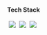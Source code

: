 <h4 align="center"> Tech Stack </h4>
<p align="center">
  <img src="https://img.shields.io/badge/Python-3766AB?&logo=Python&logoColor=white"/></a>&nbsp
  <img src="https://img.shields.io/badge/PyTorch-ee4c2c?logo=pytorch&logoColor=white"/></a>&nbsp 
<!--   <img src="https://img.shields.io/badge/C++-00599C?&logo=C%2B%2B&logoColor=white"/></a>&nbsp -->
  <img src="https://img.shields.io/badge/PostgreSQL-316192?&logo=postgresql&logoColor=white"/>&nbsp
</p>
